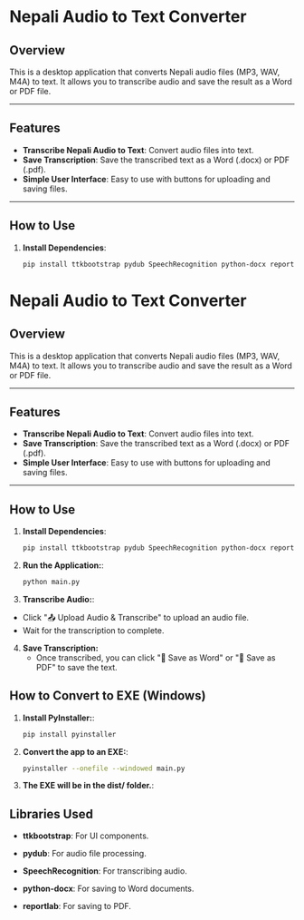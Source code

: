 # Nepali Audio to Text Converter

## Overview
This is a desktop application that converts Nepali audio files (MP3, WAV, M4A) to text. It allows you to transcribe audio and save the result as a Word or PDF file.

---

## Features
- **Transcribe Nepali Audio to Text**: Convert audio files into text.
- **Save Transcription**: Save the transcribed text as a Word (.docx) or PDF (.pdf).
- **Simple User Interface**: Easy to use with buttons for uploading and saving files.

---

## How to Use
1. **Install Dependencies**:
   ```bash
   pip install ttkbootstrap pydub SpeechRecognition python-docx reportlab

# Nepali Audio to Text Converter

## Overview
This is a desktop application that converts Nepali audio files (MP3, WAV, M4A) to text. It allows you to transcribe audio and save the result as a Word or PDF file.

---

## Features
- **Transcribe Nepali Audio to Text**: Convert audio files into text.
- **Save Transcription**: Save the transcribed text as a Word (.docx) or PDF (.pdf).
- **Simple User Interface**: Easy to use with buttons for uploading and saving files.

---

## How to Use
1. **Install Dependencies**:
   ```bash
   pip install ttkbootstrap pydub SpeechRecognition python-docx reportlab

2. **Run the Application:**:
   ```bash
   python main.py

3. **Transcribe Audio:**:
  - Click "📤 Upload Audio & Transcribe" to upload an audio file.
  - Wait for the transcription to complete.

4. **Save Transcription:**
   - Once transcribed, you can click "💾 Save as Word" or "📄 Save as PDF" to save the text.

## How to Convert to EXE (Windows)

1. **Install PyInstaller:**:
   ```bash
   pip install pyinstaller

2. **Convert the app to an EXE:**:
   ```bash
   pyinstaller --onefile --windowed main.py

3. **The EXE will be in the dist/ folder.**:

## Libraries Used
- **ttkbootstrap**: For UI components.

- **pydub**: For audio file processing.

- **SpeechRecognition**: For transcribing audio.

- **python-docx**: For saving to Word documents.

- **reportlab**: For saving to PDF.